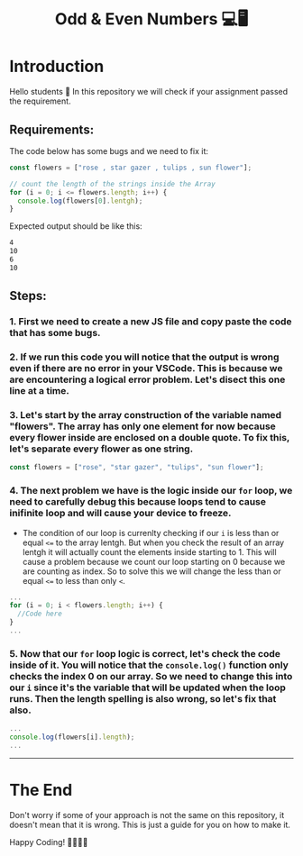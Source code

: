 <h1 style="text-align: center;">Odd & Even Numbers 💻🖥️</h1>

# Introduction

<p> Hello students 👋 In this repository we will check if your assignment passed the requirement. </p>

## Requirements:

<p>The code below has some bugs and we need to fix it:</p>

```javascript
const flowers = ["rose , star gazer , tulips , sun flower"];

// count the length of the strings inside the Array
for (i = 0; i <= flowers.length; i++) {
  console.log(flowers[0].lentgh);
}
```

Expected output should be like this:

```txt
4
10
6
10
```

## Steps:

### 1. First we need to create a new JS file and copy paste the code that has some bugs.

### 2. If we run this code you will notice that the output is wrong even if there are no error in your VSCode. This is because we are encountering a logical error problem. Let's disect this one line at a time.

### 3. Let's start by the array construction of the variable named "flowers". The array has only one element for now because every flower inside are enclosed on a double quote. To fix this, let's separate every flower as one string.

```javascript
const flowers = ["rose", "star gazer", "tulips", "sun flower"];
```

### 4. The next problem we have is the logic inside our `for` loop, we need to carefully debug this because loops tend to cause inifinite loop and will cause your device to freeze.

- The condition of our loop is currenlty checking if our `i` is less than or equal `<=` to the array lentgh. But when you check the result of an array lentgh it will actually count the elements inside starting to 1. This will cause a problem because we count our loop starting on 0 because we are counting as index. So to solve this we will change the less than or equal `<=` to less than only `<`.

```javascript
...
for (i = 0; i < flowers.length; i++) {
  //Code here
}
...
```

### 5. Now that our `for` loop logic is correct, let's check the code inside of it. You will notice that the `console.log()` function only checks the index 0 on our array. So we need to change this into our `i` since it's the variable that will be updated when the loop runs. Then the length spelling is also wrong, so let's fix that also.

```javascript
...
console.log(flowers[i].length);
...
```

---

# The End

<p> Don't worry if some of your approach is not the same on this repository, it doesn't mean that it is wrong. This is just a guide for you on how to make it. </p>
Happy Coding! 🧑‍💻👩‍💻
